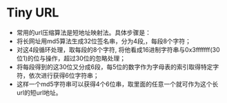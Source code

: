 # Tiny URL

- 常用的url压缩算法是短地址映射法。具体步骤是：
- 将长网址用md5算法生成32位签名串，分为4段,，每段8个字符；
- 对这4段循环处理，取每段的8个字符, 将他看成16进制字符串与0x3fffffff(30位1)的位与操作，超过30位的忽略处理；
- 将每段得到的这30位又分成6段，每5位的数字作为字母表的索引取得特定字符，依次进行获得6位字符串；
- 这样一个md5字符串可以获得4个6位串，取里面的任意一个就可作为这个长url的短url地址。
